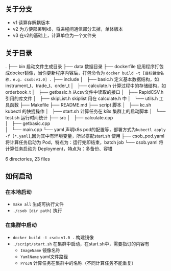 ## 关于分支
* v1 读算存解耦版本
* v2 为方便部署到k8，将进程间通信部分去掉，单体版本
* v3 在v2的基础上，计算单位为一个文件夹

## 关于目录

.
├── bin                    启动文件生成目录 
├── data                   数据目录
├── dockerfile             应用程序打包成docker镜像，当你更新程序内容后，打包命令为 `docker build -t [目标镜像名称，e.g. csob:v1.0] .`
├── include
│   ├── basic.h            定义基本数据结构，如 instrument_t、trade_t、order_t
│   ├── calculate.h        计算过程中的存储结构，如 orderbook_t
│   ├── getbasic.h         从csv文件中读取的接口
│   ├── RapidCSV.h         引用的库文件
│   ├── skipList.h         skiplist 用在 calculate.h 中
│   └── utils.h            工具函数
├── Makefile
├── README.md
├── script                 脚本
│   ├── kc.sh              kubectl 的快捷操作
│   ├── start.sh           计算任务在 k8s 集群上的启动脚本
│   └── test.sh            运行时间统计
├── src
│   ├── calculate.cpp      
│   ├── getbasic.cpp       
│   └── main.cpp
└── yaml                   声明k8s pod的配置等，部署方式为`kubectl apply -f [*.yaml]`,因为其中有环境变量，所以搭配start.sh 使用
    ├── csob_pod.yaml      将计算任务启动为 Pod，特点为：运行完即结束，batch job
    └── csob.yaml          将计算任务启动为 Deployment，特点为：多备份、容错

6 directories, 23 files


## 如何启动

### 在本地启动
* `make all` 生成可执行文件
* `./csob [dir path]` 执行

### 在集群中启动
* `docker build -t csob:v1.0 .` 构建镜像
* `./script/start.sh` 在集群中启动，在start.sh中，需要指订的内容有
    * `ImageName` 镜像名称
    * `YamlName` yaml文件路径
    * `ProJN` 计算任务在集群中的名称（不同计算任务不能重复）